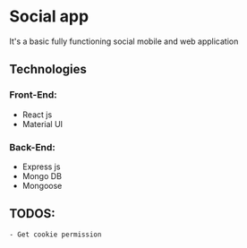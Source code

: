 # Social app

It's a basic fully functioning social mobile and web application

## Technologies
  ### Front-End:
  - React js
  - Material UI
  ### Back-End:
  - Express js
  - Mongo DB
  - Mongoose
  
  
  ## TODOS:
    - Get cookie permission
    
